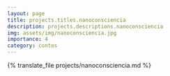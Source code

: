 ```yaml
---
layout: page
title: projects.titles.nanoconsciencia
description: projects.descriptions.nanoconsciencia
img: assets/img/nanoconsciencia.jpg
importance: 4
category: contos
---
```


{% translate_file projects/nanoconsciencia.md %}